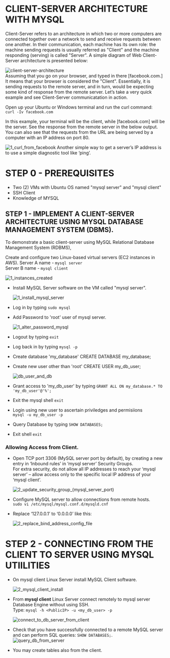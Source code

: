# CLIENT-SERVER ARCHITECTURE WITH MYSQL

Client-Server refers to an architecture in which two or more computers are connected together over a network to send and receive requests between one another.
In their communication, each machine has its own role: the machine sending requests is usually referred as "Client" and the machine responding (serving) is called "Server".
A simple diagram of Web Client-Server architecture is presented below:

![client-server-architecture](https://github.com/ifydevops23/Application_Architecture/assets/126971054/b8cc5f7f-51e6-4e6c-95a7-bafe7c47cc5c) <br>
Assuming that you go on your browser, and typed in there [facebook.com.] It means that your browser is considered the "Client". Essentially, it is sending requests to the remote server, and in turn, would be expecting some kind of response from the remote server.
Let’s take a very quick example and see Client-Server communicatation in action.

Open up your Ubuntu or Windows terminal and run the curl command: <br>
`curl -Iv facebook.com`

In this example, your terminal will be the client, while [facebook.com] will be the server.
See the response from the remote server in the below output. You can also see that the requests from the URL are being served by a computer with an IP address on port 80.

![1_curl_from_facebook](https://github.com/ifydevops23/Application_Architecture/assets/126971054/b431e8b9-7eb2-4601-a276-9fb3c6060d9f)
Another simple way to get a server’s IP address is to use a simple diagnostic tool like ‘ping’. 

# STEP 0 - PREREQUISITES
- Two (2) VMs with Ubuntu OS named "mysql server" and "mysql client" 
- SSH Client
- Knowledge of MYSQL 

## STEP 1 - IMPLEMENT A CLIENT-SERVER ARCHITECTURE USING MYSQL DATABASE MANAGEMENT SYSTEM (DBMS).

To demonstrate a basic client-server using MySQL Relational Database Management System (RDBMS),

Create and configure two Linux-based virtual servers (EC2 instances in AWS).
Server A name - `mysql server` <br>
Server B name - `mysql client`

  ![1_instances_created](https://github.com/ifydevops23/Application_Architecture/assets/126971054/245d706d-e6ec-4657-b5cc-0e555234a353)

- Install MySQL Server software on the VM called "mysql server".

  ![1_install_mysql_server](https://github.com/ifydevops23/Application_Architecture/assets/126971054/8e974d0c-9099-4c22-acbb-ed30be2ece91)
- Log in by typing `sudo mysql`
- Add Password to 'root' user of mysql server.

  ![1_alter_password_mysql](https://github.com/ifydevops23/Application_Architecture/assets/126971054/6c368084-5e23-4469-b69a-d75b4957cfd7)
- Logout by typing `exit`
- Log back in by typing `mysql -p`
- Create database 'my_database' CREATE DATABASE my_database;
- Create new user other than 'root' CREATE USER my_db_user;

  ![db_user_and_db](https://github.com/ifydevops23/Application_Architecture/assets/126971054/a5d4855a-3251-44ee-93b0-f2ce19904d19)
- Grant access to 'my_db_user' by typing `GRANT ALL ON my_database.* TO 'my_db_user'@'%';`
- Exit the mysql shell `exit`
- Login using new user to ascertain priviledges and permisiions <br>
  `mysql -u my_db_user -p`
- Query Database by typing `SHOW DATABASES;` 
- Exit shell `exit`

### Allowing Access from Client.
- Open TCP port 3306 (MySQL server port by default), by creating a new entry in ‘Inbound rules’ in ‘mysql server’ Security Groups.<br>
  For extra security, do not allow all IP addresses to reach your ‘mysql server’ – allow access only to the specific local IP address of your ‘mysql client’.

  ![2_update_security_group_(mysql_server_port)](https://github.com/ifydevops23/Application_Architecture/assets/126971054/16cfe24b-d468-451c-89bb-f509aba1a38c)

- Configure MySQL server to allow connections from remote hosts.<br>
  `sudo vi /etc/mysql/mysql.conf.d/mysqld.cnf` <br>
- Replace ‘127.0.0.1’ to ‘0.0.0.0’ like this:

  ![2_replace_bind_address_config_file](https://github.com/ifydevops23/Application_Architecture/assets/126971054/bb6fe2de-af40-44c6-8e73-02eafafa3d3a)

# STEP 2 - CONNECTING FROM THE CLIENT TO SERVER USING MYSQL UTIILITIES
- On mysql client Linux Server install MySQL Client software.

  ![2_mysql_client_install](https://github.com/ifydevops23/Application_Architecture/assets/126971054/6bb39c67-8634-4ce2-97e1-187af7f5662f)

- From **mysql client** Linux Server connect remotely to mysql server Database Engine without using SSH. <br>
  Type: `mysql -h <PublicIP> -u <my_db_user> -p`

  ![connect_to_db_server_from_client](https://github.com/ifydevops23/Application_Architecture/assets/126971054/f992e4d5-9265-4dce-9334-4f9a188c30f1)

- Check that you have successfully connected to a remote MySQL server and can perform SQL queries:
`SHOW DATABASES;`.
![query_db_from_server](https://github.com/ifydevops23/Application_Architecture/assets/126971054/81956f4f-1913-4485-a33a-1dca696ad248)

- You may create tables also from the client.
 


